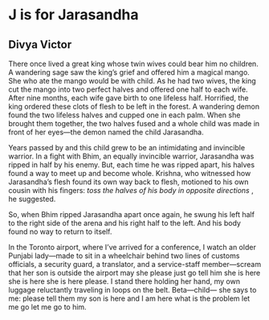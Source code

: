 # J is for Jarasandha
## Divya Victor
There once lived a great king whose twin wives could bear him no children. A
wandering sage saw the king’s grief and offered him a magical mango. She who
ate the mango would be with child. As he had two wives, the king cut the mango
into two perfect halves and offered one half to each wife. After nine months,
each wife gave birth to one lifeless half. Horrified, the king ordered these
clots of flesh to be left in the forest. A wandering demon found the two
lifeless halves and cupped one in each palm. When she brought them together,
the two halves fused and a whole child was made in front of her eyes—the demon
named the child Jarasandha.

Years passed by and this child grew to be an intimidating and invincible
warrior. In a fight with Bhim, an equally invincible warrior, Jarasandha was
ripped in half by his enemy. But, each time he was ripped apart, his halves
found a way to meet up and become whole. Krishna, who witnessed how
Jarasandha’s flesh found its own way back to flesh, motioned to his own cousin
with his fingers: _toss the halves of his body in opposite directions_ , he
suggested.

So, when Bhim ripped Jarasandha apart once again, he swung his left half to
the right side of the arena and his right half to the left. And his body found
no way to return to itself.

In the Toronto airport, where I’ve arrived for a conference, I watch an older
Punjabi lady—made to sit in a wheelchair behind two lines of customs
officials, a security guard, a translator, and a service-staff member—scream
that her son is outside the airport may she please just go tell him she is
here she is here she is here please. I stand there holding her hand, my own
luggage reluctantly traveling in loops on the belt. Beta—child— she says to
me: please tell them my son is here and I am here what is the problem let me
go let me go to him.